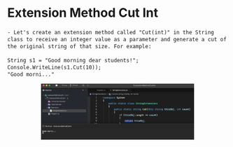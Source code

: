 # Extension Method Cut Int

    - Let's create an extension method called "Cut(int)" in the String class to receive an integer value as a parameter and generate a cut of the original string of that size. For example:

    String s1 = "Good morning dear students!";
    Console.WriteLine(s1.Cut(10));
    "Good morni..."

<p align="center">
  <img src="./screenshots/example1.png" width="350" title="Console">
</p>
